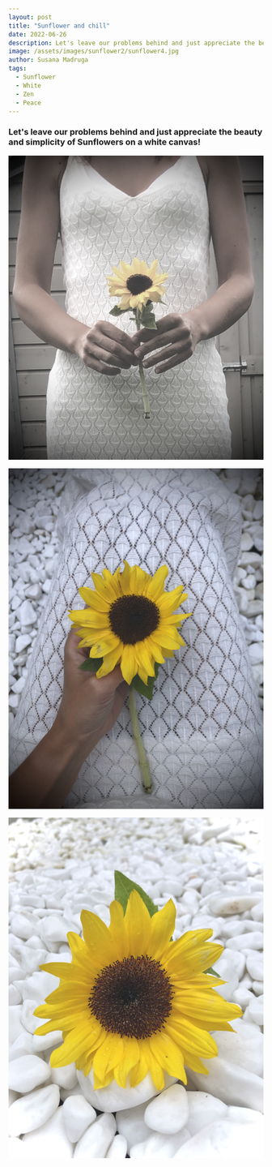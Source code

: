 ```yaml
---
layout: post
title: "Sunflower and chill"
date: 2022-06-26
description: Let's leave our problems behind and just appreciate the beauty and simplicity of Sunflowers on a white canvas! 
image: /assets/images/sunflower2/sunflower4.jpg
author: Susana Madruga
tags: 
  - Sunflower
  - White
  - Zen
  - Peace
---
```


### Let's leave our problems behind and just appreciate the beauty and simplicity of Sunflowers on a white canvas! 

![Sunflower and Su](/assets/images/sunflower2/sunflower1.jpg)

![Sunflower and Su again](/assets/images/sunflower2/sunflower2.jpg)

![Sunflower](/assets/images/sunflower2/sunflower3.jpg)
